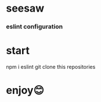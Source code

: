 # seesaw
### eslint configuration
# start
<link> npm i eslint </link>
git clone this repositories

# enjoy😊
